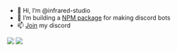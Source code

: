 - 👋 Hi, I’m @infrared-studio
- 👀 I’m building a [NPM package](https://www.npmjs.com/package/splitscript.js?activeTab=readme) for making discord bots
- 📫 [Join](https://discord.gg/6vZ9emknfJ) my discord
<!---
infrared-studio/infrared-studio is a ✨ special ✨ repository because its `README.md` (this file) appears on your GitHub profile.
You can click the Preview link to take a look at your changes.
--->
![](https://github-readme-stats.vercel.app/api?username=infrared-studio&theme=dark)
![](https://github-readme-stats.vercel.app/api/top-langs/?username=infrared-studio&langs_count=8&theme=dark&layout=compact)
